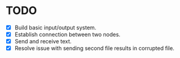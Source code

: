 # TODO
- [x] Build basic input/output system.
- [x] Establish connection between two nodes.
- [x] Send and receive text.
- [x] Resolve issue with sending second file results in corrupted file.